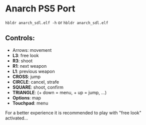# Anarch PS5 Port

`hbldr anarch_sdl.elf -h` or `hbldr anarch_sdl.elf`

## Controls:

- Arrows: movement
- **L3**: free look
- **R3**: shoot
- **R1**: next weapon
- **L1**: previous weapon
- **CROSS**: jump
- **CIRCLE**: cancel, strafe
- **SQUARE**: shoot, confirm
- **TRIANGLE**: (+ down = menu, + up = jump, ...)
- **Options**: map
- **Touchpad**: menu

For a better experience it is recommended to play with "free look" activated...
